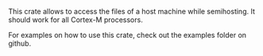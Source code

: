 This crate allows to access the files of a host machine while semihosting.
It should work for all Cortex-M processors.
 
For examples on how to use this crate, check out the examples folder on github.